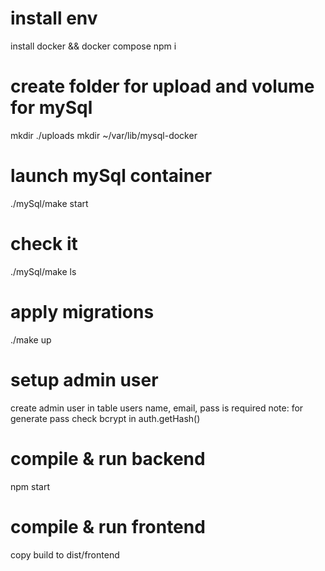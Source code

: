 # install env
install docker && docker compose
npm i
# create folder for upload and volume for mySql
mkdir ./uploads
mkdir ~/var/lib/mysql-docker
# launch mySql container
./mySql/make start
# check it
./mySql/make ls
# apply migrations
./make up
# setup admin user
create admin user in table users
name, email, pass is required
note: for generate pass check bcrypt in auth.getHash()
# compile & run backend
npm start
# compile & run frontend
copy build to dist/frontend
